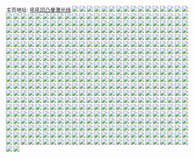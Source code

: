 主页地址: [吼吼凹凸曼激光线](https://weibo.com/u/3820528351) 
![](https://wx4.sinaimg.cn/mw2000/e3b8a2dfgy1grrnxn5fzuj2220330u0y.jpg) 
![](https://wx4.sinaimg.cn/mw2000/e3b8a2dfgy1grrnxq80g3j22c0340qv5.jpg) 
![](https://wx4.sinaimg.cn/mw2000/004ayxX1gy1grrnxwb44sj62c0340u0z02.jpg) 
![](https://wx4.sinaimg.cn/mw2000/e3b8a2dfgy1grrnxznpycj22c0340qv5.jpg) 
![](https://wx4.sinaimg.cn/mw2000/e3b8a2dfgy1grrnwodx36j22c0340x6p.jpg) 
![](https://wx4.sinaimg.cn/mw2000/e3b8a2dfgy1grrny3ta24j23402c0u0y.jpg) 
![](https://wx4.sinaimg.cn/mw2000/e3b8a2dfgy1grqmqpwspuj222t340qv5.jpg) 
![](https://wx4.sinaimg.cn/mw2000/e3b8a2dfgy1grqmqwdw7cj22s84627wj.jpg) 
![](https://wx4.sinaimg.cn/mw2000/e3b8a2dfgy1grqmqyx8ygj222n33znpd.jpg) 
![](https://wx4.sinaimg.cn/mw2000/e3b8a2dfgy1grqmr042yqj22c0340dvy.jpg) 
![](https://wx4.sinaimg.cn/mw2000/e3b8a2dfgy1grqmr3mojhj222t340npd.jpg) 
![](https://wx4.sinaimg.cn/mw2000/e3b8a2dfgy1grqmr6kp2nj22c03404qq.jpg) 
![](https://wx4.sinaimg.cn/mw2000/e3b8a2dfgy1grqmraxqczj222t340qv5.jpg) 
![](https://wx4.sinaimg.cn/mw2000/e3b8a2dfgy1grqmrf6rf5j24nc33s1kz.jpg) 
![](https://wx4.sinaimg.cn/mw2000/e3b8a2dfgy1grqmrirkwxj21ye2xm4qp.jpg) 
![](https://wx4.sinaimg.cn/mw2000/e3b8a2dfgy1grqmrq6a49j233s4nc4qv.jpg) 
![](https://wx4.sinaimg.cn/mw2000/e3b8a2dfgy1grqmqi3sf4j23402c0nbu.jpg) 
![](https://wx4.sinaimg.cn/mw2000/e3b8a2dfgy1groy7lhf8mj22c03404qq.jpg) 
![](https://wx4.sinaimg.cn/mw2000/e3b8a2dfgy1groy7viizaj22c0342e83.jpg) 
![](https://wx4.sinaimg.cn/mw2000/e3b8a2dfgy1groy7z14gdj22c03401ky.jpg) 
![](https://wx4.sinaimg.cn/mw2000/e3b8a2dfgy1groy83s3o3j21vq2rlkjl.jpg) 
![](https://wx4.sinaimg.cn/mw2000/e3b8a2dfgy1groy8810vbj23jn2d3hdu.jpg) 
![](https://wx4.sinaimg.cn/mw2000/e3b8a2dfgy1groy8b6inmj21w82u6hdt.jpg) 
![](https://wx4.sinaimg.cn/mw2000/e3b8a2dfgy1groy8i42a4j24c92wd1l0.jpg) 
![](https://wx4.sinaimg.cn/mw2000/e3b8a2dfgy1groy8mi503j234022thdt.jpg) 
![](https://wx4.sinaimg.cn/mw2000/e3b8a2dfgy1groy8qhbl8j22c0340qv5.jpg) 
![](https://wx4.sinaimg.cn/mw2000/e3b8a2dfgy1groy8xeugoj233s4nchdv.jpg) 
![](https://wx4.sinaimg.cn/mw2000/e3b8a2dfgy1groy8zqomtj215g1q3qq3.jpg) 
![](https://wx4.sinaimg.cn/mw2000/e3b8a2dfgy1groy7dnt4sj22c0340dw9.jpg) 
![](https://wx4.sinaimg.cn/mw2000/004ayxX1gy1groy94iv3cj634022t4qr02.jpg) 
![](https://wx4.sinaimg.cn/mw2000/e3b8a2dfgy1groy9h7rmaj222o3404qs.jpg) 
![](https://wx4.sinaimg.cn/mw2000/e3b8a2dfgy1grkxy5oqgpj22c03407wi.jpg) 
![](https://wx4.sinaimg.cn/mw2000/e3b8a2dfgy1grkxya092ej22c0340b2a.jpg) 
![](https://wx4.sinaimg.cn/mw2000/e3b8a2dfgy1grkxyd8b1fj22c0340x6p.jpg) 
![](https://wx4.sinaimg.cn/mw2000/e3b8a2dfgy1grkxyi301tj22av32hkjm.jpg) 
![](https://wx4.sinaimg.cn/mw2000/e3b8a2dfgy1grkxyjgsu5j23402c0ts0.jpg) 
![](https://wx4.sinaimg.cn/mw2000/004ayxX1gy1grkxynghmsj625i2vcb2a02.jpg) 
![](https://wx4.sinaimg.cn/mw2000/e3b8a2dfgy1grkxys8k7dj2218326e82.jpg) 
![](https://wx4.sinaimg.cn/mw2000/e3b8a2dfgy1grkxz08fltj23344moe84.jpg) 
![](https://wx4.sinaimg.cn/mw2000/e3b8a2dfgy1grkxy103wkj222t348kjm.jpg) 
![](https://wx4.sinaimg.cn/mw2000/e3b8a2dfgy1grfrypakznj24nc33s1lb.jpg) 
![](https://wx4.sinaimg.cn/mw2000/004ayxX1gy1grfrywq09aj64nc33s7wk02.jpg) 
![](https://wx4.sinaimg.cn/mw2000/e3b8a2dfgy1grfryd37ihj24nc33sx78.jpg) 
![](https://wx4.sinaimg.cn/mw2000/e3b8a2dfgy1grfrz0r8gvj24nc33sx6q.jpg) 
![](https://wx4.sinaimg.cn/mw2000/e3b8a2dfgy1grfrz5z2cpj23164jghdv.jpg) 
![](https://wx4.sinaimg.cn/mw2000/e3b8a2dfgy1grfrzaay4qj24nc33skjn.jpg) 
![](https://wx4.sinaimg.cn/mw2000/e3b8a2dfgy1grcdmwu6hqj22c03401kx.jpg) 
![](https://wx4.sinaimg.cn/mw2000/e3b8a2dfgy1grcdmu935bj229l30skjm.jpg) 
![](https://wx4.sinaimg.cn/mw2000/e3b8a2dfgy1grcdn2010bj22c0340hdu.jpg) 
![](https://wx4.sinaimg.cn/mw2000/e3b8a2dfgy1grcdn7y5qrj22762xl4qr.jpg) 
![](https://wx4.sinaimg.cn/mw2000/e3b8a2dfgy1grcdnat6zdj22c03404qq.jpg) 
![](https://wx4.sinaimg.cn/mw2000/e3b8a2dfgy1grcdnint80j22by33x4qu.jpg) 
![](https://wx4.sinaimg.cn/mw2000/e3b8a2dfgy1grcdo1vqy4j22c0340e83.jpg) 
![](https://wx4.sinaimg.cn/mw2000/e3b8a2dfgy1grcdoacaaoj220t2p2qv7.jpg) 
![](https://wx4.sinaimg.cn/mw2000/e3b8a2dfgy1grcdohd7fsj22c0340kjo.jpg) 
![](https://wx4.sinaimg.cn/mw2000/e3b8a2dfgy1gr4n8rpv6wj22c0340kjm.jpg) 
![](https://wx4.sinaimg.cn/mw2000/e3b8a2dfgy1gqzngdxf56j222t340npe.jpg) 
![](https://wx4.sinaimg.cn/mw2000/e3b8a2dfgy1gqzngf46p7j21q315hnfo.jpg) 
![](https://wx4.sinaimg.cn/mw2000/e3b8a2dfgy1gqzngh7trrj21v52srhdt.jpg) 
![](https://wx4.sinaimg.cn/mw2000/e3b8a2dfgy1gqzngmlt6nj230x4j21l1.jpg) 
![](https://wx4.sinaimg.cn/mw2000/e3b8a2dfgy1gqzngpsmrej23402c0e82.jpg) 
![](https://wx4.sinaimg.cn/mw2000/e3b8a2dfgy1gqznh0115qj233s4ncnpj.jpg) 
![](https://wx4.sinaimg.cn/mw2000/e3b8a2dfgy1gqznga3ut3j20yh1fq1kx.jpg) 
![](https://wx4.sinaimg.cn/mw2000/e3b8a2dfgy1gqznh6s9awj24nc33s1l1.jpg) 
![](https://wx4.sinaimg.cn/mw2000/e3b8a2dfgy1gqznhc5fvkj22c0340hdw.jpg) 
![](https://wx4.sinaimg.cn/mw2000/e3b8a2dfgy1gqznhebna4j22x71y94qp.jpg) 
![](https://wx4.sinaimg.cn/mw2000/004ayxX1gy1gqznhhb6klj633y22n4qq02.jpg) 
![](https://wx4.sinaimg.cn/mw2000/e3b8a2dfgy1gqznhjwdgtj234022tqv5.jpg) 
![](https://wx4.sinaimg.cn/mw2000/e3b8a2dfgy1gqznhm1v1bj21n02gib29.jpg) 
![](https://wx4.sinaimg.cn/mw2000/e3b8a2dfgy1gqznhp84z2j23402c0u0y.jpg) 
![](https://wx4.sinaimg.cn/mw2000/e3b8a2dfgy1gqznhrmsb3j233s4nc4qs.jpg) 
![](https://wx4.sinaimg.cn/mw2000/e3b8a2dfgy1gqzni0w8fuj24nc33skjq.jpg) 
![](https://wx4.sinaimg.cn/mw2000/e3b8a2dfgy1gqzni6knxsj24nc33sx6t.jpg) 
![](https://wx4.sinaimg.cn/mw2000/e3b8a2dfgy1gqznilhutqj24nc33shee.jpg) 
![](https://wx4.sinaimg.cn/mw2000/e3b8a2dfgy1gqv95hic65j22ic1vr1jc.jpg) 
![](https://wx4.sinaimg.cn/mw2000/e3b8a2dfgy1gqv95m4yjoj232y2b7u0x.jpg) 
![](https://wx4.sinaimg.cn/mw2000/e3b8a2dfgy1gqv95qhy1jj22c03407wi.jpg) 
![](https://wx4.sinaimg.cn/mw2000/e3b8a2dfgy1gqv95e4odcj22c03404qp.jpg) 
![](https://wx4.sinaimg.cn/mw2000/e3b8a2dfgy1gqv95uh9caj22c0340u0x.jpg) 
![](https://wx4.sinaimg.cn/mw2000/e3b8a2dfgy1gqv95yjs8hj22c0340e82.jpg) 
![](https://wx4.sinaimg.cn/mw2000/e3b8a2dfgy1gqspl7sdsmj226q2wzx6q.jpg) 
![](https://wx4.sinaimg.cn/mw2000/e3b8a2dfgy1gqspl9urstj20rs1oyaun.jpg) 
![](https://wx4.sinaimg.cn/mw2000/e3b8a2dfgy1gqspldgp76j21k322sqv5.jpg) 
![](https://wx4.sinaimg.cn/mw2000/e3b8a2dfgy1gqspli00g1j22c0340qv6.jpg) 
![](https://wx4.sinaimg.cn/mw2000/e3b8a2dfgy1gqspln9yk0j22c033yhdv.jpg) 
![](https://wx4.sinaimg.cn/mw2000/e3b8a2dfgy1gqsplry3twj227b2ynb29.jpg) 
![](https://wx4.sinaimg.cn/mw2000/e3b8a2dfgy1gqsplp469lj217y1ml7lj.jpg) 
![](https://wx4.sinaimg.cn/mw2000/e3b8a2dfgy1gqsplt13jlj20rs17b7lj.jpg) 
![](https://wx4.sinaimg.cn/mw2000/e3b8a2dfgy1gqsplyslj3j245133su11.jpg) 
![](https://wx4.sinaimg.cn/mw2000/e3b8a2dfgy1gqspm38x7xj22c0340b2a.jpg) 
![](https://wx4.sinaimg.cn/mw2000/e3b8a2dfgy1gqspm8yn5oj22c0340e82.jpg) 
![](https://wx4.sinaimg.cn/mw2000/e3b8a2dfgy1gqspmcfn9vj23402c0u0x.jpg) 
![](https://wx4.sinaimg.cn/mw2000/e3b8a2dfgy1gqspminbqmj22c0340e84.jpg) 
![](https://wx4.sinaimg.cn/mw2000/e3b8a2dfgy1gqspmrywetj20u0140e81.jpg) 
![](https://wx4.sinaimg.cn/mw2000/e3b8a2dfgy1gqspmnpy1dj22c03404qs.jpg) 
![](https://wx4.sinaimg.cn/mw2000/e3b8a2dfgy1gqkm5pj40ej228q2zn1ky.jpg) 
![](https://wx4.sinaimg.cn/mw2000/e3b8a2dfgy1gqkm5tf06gj22c03404qr.jpg) 
![](https://wx4.sinaimg.cn/mw2000/e3b8a2dfgy1gqkm5y5b10j22c03407wi.jpg) 
![](https://wx4.sinaimg.cn/mw2000/e3b8a2dfgy1gqkm60s67uj222t2rr7wh.jpg) 
![](https://wx4.sinaimg.cn/mw2000/e3b8a2dfgy1gqkm635xb9j21yd2lt7wh.jpg) 
![](https://wx4.sinaimg.cn/mw2000/e3b8a2dfgy1gqkm655ezlj21zd2n67wh.jpg) 
![](https://wx4.sinaimg.cn/mw2000/e3b8a2dfgy1gqkm69d81yj22c0340qv6.jpg) 
![](https://wx4.sinaimg.cn/mw2000/e3b8a2dfgy1gqkm6bfie0j22732xh7wh.jpg) 
![](https://wx4.sinaimg.cn/mw2000/e3b8a2dfgy1gqkm6ejca6j226n2rp7wh.jpg) 
![](https://wx4.sinaimg.cn/mw2000/e3b8a2dfgy1gqkm6igfy3j233r4ncnpe.jpg) 
![](https://wx4.sinaimg.cn/mw2000/e3b8a2dfgy1gqkm6nl933j22c0340kjl.jpg) 
![](https://wx4.sinaimg.cn/mw2000/e3b8a2dfgy1gqkm5mycznj22c0340e82.jpg) 
![](https://wx4.sinaimg.cn/mw2000/e3b8a2dfgy1gqetb98by0j233s4ncu0z.jpg) 
![](https://wx4.sinaimg.cn/mw2000/e3b8a2dfgy1gqetbfcsiwj233s4nc7wk.jpg) 
![](https://wx4.sinaimg.cn/mw2000/e3b8a2dfgy1gqetbi43zkj222432zb29.jpg) 
![](https://wx4.sinaimg.cn/mw2000/e3b8a2dfgy1gqetbkw2qtj220a2odu0x.jpg) 
![](https://wx4.sinaimg.cn/mw2000/e3b8a2dfgy1gqetbpsxi3j24nc33se84.jpg) 
![](https://wx4.sinaimg.cn/mw2000/e3b8a2dfgy1gqetbsef5xj222t2rru0x.jpg) 
![](https://wx4.sinaimg.cn/mw2000/e3b8a2dfgy1gqetazq7loj22vd4arb2b.jpg) 
![](https://wx4.sinaimg.cn/mw2000/e3b8a2dfgy1gqetbutfvuj22052o7npd.jpg) 
![](https://wx4.sinaimg.cn/mw2000/e3b8a2dfgy1gqetbytxgpj22c0340b2b.jpg) 
![](https://wx4.sinaimg.cn/mw2000/e3b8a2dfgy1gqetc2hpo0j228d2z5qv5.jpg) 
![](https://wx4.sinaimg.cn/mw2000/e3b8a2dfgy1gqetc7hw6rj22c0340hdu.jpg) 
![](https://wx4.sinaimg.cn/mw2000/e3b8a2dfgy1gqetcebb89j22c0340qv6.jpg) 
![](https://wx4.sinaimg.cn/mw2000/e3b8a2dfgy1gqa0ckt49wj20te1g8jzx.jpg) 
![](https://wx4.sinaimg.cn/mw2000/e3b8a2dfgy1gq8wvrk8toj22yp4g2e85.jpg) 
![](https://wx4.sinaimg.cn/mw2000/e3b8a2dfgy1gq8wvu7nrkj220l30pe81.jpg) 
![](https://wx4.sinaimg.cn/mw2000/e3b8a2dfgy1gq8wvxvzt7j22c03407wi.jpg) 
![](https://wx4.sinaimg.cn/mw2000/e3b8a2dfgy1gq8wvjxz70j22c03407wi.jpg) 
![](https://wx4.sinaimg.cn/mw2000/e3b8a2dfgy1gq8ww2thvgj21zu2zkx6q.jpg) 
![](https://wx4.sinaimg.cn/mw2000/e3b8a2dfgy1gq8ww5jozsj22c0340e81.jpg) 
![](https://wx4.sinaimg.cn/mw2000/e3b8a2dfgy1gq8wwdwhyqj233s4nc7wm.jpg) 
![](https://wx4.sinaimg.cn/mw2000/e3b8a2dfgy1gq8wwhooowj228u2zs4qq.jpg) 
![](https://wx4.sinaimg.cn/mw2000/e3b8a2dfgy1gq8wwl6ph6j22c0340u0x.jpg) 
![](https://wx4.sinaimg.cn/mw2000/e3b8a2dfgy1gq8wwo90alj224h2tzb29.jpg) 
![](https://wx4.sinaimg.cn/mw2000/e3b8a2dfgy1gq8wwr396ej222t340e81.jpg) 
![](https://wx4.sinaimg.cn/mw2000/e3b8a2dfgy1gq5gvp1weoj22c0340kjm.jpg) 
![](https://wx4.sinaimg.cn/mw2000/e3b8a2dfgy1gq37vzewu6j23402c0kjn.jpg) 
![](https://wx4.sinaimg.cn/mw2000/e3b8a2dfgy1gq37w2l4k2j23402c0e81.jpg) 
![](https://wx4.sinaimg.cn/mw2000/e3b8a2dfgy1gq37w5qovhj23402c0hdt.jpg) 
![](https://wx4.sinaimg.cn/mw2000/e3b8a2dfgy1gq37wo2b9cj23402c0e81.jpg) 
![](https://wx4.sinaimg.cn/mw2000/e3b8a2dfgy1gq37wr7ejqj22c0340kjl.jpg) 
![](https://wx4.sinaimg.cn/mw2000/e3b8a2dfgy1gq37wkyp0zj23402c0u0x.jpg) 
![](https://wx4.sinaimg.cn/mw2000/e3b8a2dfgy1gpudcojfqbj22c02c0196.jpg) 
![](https://wx4.sinaimg.cn/mw2000/e3b8a2dfgy1gpudcri4rej221e21e4qf.jpg) 
![](https://wx4.sinaimg.cn/mw2000/e3b8a2dfgy1gpudcvp69zj22c02c0b2a.jpg) 
![](https://wx4.sinaimg.cn/mw2000/e3b8a2dfgy1gpudcxegj3j20u00u0481.jpg) 
![](https://wx4.sinaimg.cn/mw2000/e3b8a2dfgy1gpudcyai91j20o10o1764.jpg) 
![](https://wx4.sinaimg.cn/mw2000/e3b8a2dfgy1gpudcmawdtj22c02c04qp.jpg) 
![](https://wx4.sinaimg.cn/mw2000/e3b8a2dfgy1gpnx9h4e6ej22c0340e82.jpg) 
![](https://wx4.sinaimg.cn/mw2000/e3b8a2dfgy1gpnx9kjk7bj22c0340npd.jpg) 
![](https://wx4.sinaimg.cn/mw2000/e3b8a2dfgy1gpnx9my5qgj22c0340e1q.jpg) 
![](https://wx4.sinaimg.cn/mw2000/e3b8a2dfgy1gpnx9s6xhqj22c0340x6p.jpg) 
![](https://wx4.sinaimg.cn/mw2000/e3b8a2dfgy1gpnx9vvf6oj22c0340kjl.jpg) 
![](https://wx4.sinaimg.cn/mw2000/e3b8a2dfgy1gpnx9xogl7j20u01hcans.jpg) 
![](https://wx4.sinaimg.cn/mw2000/e3b8a2dfgy1gpnxa0j3gxj22c0340x6p.jpg) 
![](https://wx4.sinaimg.cn/mw2000/e3b8a2dfgy1gpnxa3k0q9j22c0340b2a.jpg) 
![](https://wx4.sinaimg.cn/mw2000/e3b8a2dfgy1gpnxa63ycnj22c0340u0x.jpg) 
![](https://wx4.sinaimg.cn/mw2000/e3b8a2dfly1gp82jqzmv1j22c0340npf.jpg) 
![](https://wx4.sinaimg.cn/mw2000/e3b8a2dfly1gp82jtksf3j22c0340kjl.jpg) 
![](https://wx4.sinaimg.cn/mw2000/e3b8a2dfly1gp82jwtxjnj227i2y0b2b.jpg) 
![](https://wx4.sinaimg.cn/mw2000/e3b8a2dfly1gp82jzbbwvj22c0340qv9.jpg) 
![](https://wx4.sinaimg.cn/mw2000/e3b8a2dfly1gp82k1i4wsj22c03401kz.jpg) 
![](https://wx4.sinaimg.cn/mw2000/e3b8a2dfly1gp82k3ovcgj22c03404qu.jpg) 
![](https://wx4.sinaimg.cn/mw2000/e3b8a2dfly1gp82jmek1gj21va2hqkjm.jpg) 
![](https://wx4.sinaimg.cn/mw2000/e3b8a2dfly1gp82k6k86gj22c0340qv5.jpg) 
![](https://wx4.sinaimg.cn/mw2000/e3b8a2dfly1gp82kendmmj226o2wxnpf.jpg) 
![](https://wx4.sinaimg.cn/mw2000/e3b8a2dfly1gp20w1pn55j22402tckjl.jpg) 
![](https://wx4.sinaimg.cn/mw2000/e3b8a2dfly1gp20w0hf4uj221h21hhdv.jpg) 
![](https://wx4.sinaimg.cn/mw2000/e3b8a2dfly1gp20w42azaj220n2ovnpd.jpg) 
![](https://wx4.sinaimg.cn/mw2000/e3b8a2dfly1gp20w70d5qj22c03404qq.jpg) 
![](https://wx4.sinaimg.cn/mw2000/e3b8a2dfly1gp20w843fcj22dc35s1kx.jpg) 
![](https://wx4.sinaimg.cn/mw2000/e3b8a2dfly1gp20w946fuj22rq22s4qp.jpg) 
![](https://wx4.sinaimg.cn/mw2000/e3b8a2dfly1gp20wafaf9j22rr22t7wi.jpg) 
![](https://wx4.sinaimg.cn/mw2000/e3b8a2dfly1gp20wbkoiyj219s19se81.jpg) 
![](https://wx4.sinaimg.cn/mw2000/e3b8a2dfly1gp20wd8tvqj222t2rr7wi.jpg) 
![](https://wx4.sinaimg.cn/mw2000/e3b8a2dfly1gonx3wqeflj22c03407wi.jpg) 
![](https://wx4.sinaimg.cn/mw2000/e3b8a2dfly1gojekshuesj22801e0wpv.jpg) 
![](https://wx4.sinaimg.cn/mw2000/e3b8a2dfly1goi5gcqbbmj226e26e7wi.jpg) 
![](https://wx4.sinaimg.cn/mw2000/e3b8a2dfly1goi5ge082fj20yi13zqfk.jpg) 
![](https://wx4.sinaimg.cn/mw2000/e3b8a2dfly1gohoruss53j202c0280sq.jpg) 
![](https://wx4.sinaimg.cn/mw2000/e3b8a2dfly1goah2r3x8xj222t2rrqv5.jpg) 
![](https://wx4.sinaimg.cn/mw2000/e3b8a2dfly1goah2ta3l8j24nc33sx6r.jpg) 
![](https://wx4.sinaimg.cn/mw2000/e3b8a2dfly1goah2wg5lej222o340kjl.jpg) 
![](https://wx4.sinaimg.cn/mw2000/e3b8a2dfly1goah2ifjj8j22c03401kx.jpg) 
![](https://wx4.sinaimg.cn/mw2000/e3b8a2dfly1goah2ylmkbj21vs2idb29.jpg) 
![](https://wx4.sinaimg.cn/mw2000/e3b8a2dfly1goah30fuokj22c0340kjl.jpg) 
![](https://wx4.sinaimg.cn/mw2000/e3b8a2dfly1goah31yf4mj21sk2e34qp.jpg) 
![](https://wx4.sinaimg.cn/mw2000/e3b8a2dfly1goah33apqbj22c03407wh.jpg) 
![](https://wx4.sinaimg.cn/mw2000/e3b8a2dfly1goah34wej3j234022tu0x.jpg) 
![](https://wx4.sinaimg.cn/mw2000/e3b8a2dfly1goah36mhl2j22c0340b2a.jpg) 
![](https://wx4.sinaimg.cn/mw2000/e3b8a2dfly1goah2pjhecj23344mohe3.jpg) 
![](https://wx4.sinaimg.cn/mw2000/e3b8a2dfly1goah38b7v4j21w22ir7wh.jpg) 
![](https://wx4.sinaimg.cn/mw2000/e3b8a2dfly1gnrvb88eg9j23402c0u0x.jpg) 
![](https://wx4.sinaimg.cn/mw2000/e3b8a2dfly1gnrvbdktunj22c0340hdt.jpg) 
![](https://wx4.sinaimg.cn/mw2000/e3b8a2dfly1gnrva1sxefj22ds1scnd8.jpg) 
![](https://wx4.sinaimg.cn/mw2000/e3b8a2dfly1gnrvbty1emj23402c07wh.jpg) 
![](https://wx4.sinaimg.cn/mw2000/e3b8a2dfly1gnrvby3gh1j22c03407wh.jpg) 
![](https://wx4.sinaimg.cn/mw2000/e3b8a2dfly1gnrvc5v85nj22c0340npe.jpg) 
![](https://wx4.sinaimg.cn/mw2000/e3b8a2dfly1gnqkvfs8r7j22c02c01kx.jpg) 
![](https://wx4.sinaimg.cn/mw2000/e3b8a2dfly1gnqkvh4we5j220s20shdt.jpg) 
![](https://wx4.sinaimg.cn/mw2000/e3b8a2dfly1gnngjux62lj22ad2adkjm.jpg) 
![](https://wx4.sinaimg.cn/mw2000/e3b8a2dfly1gnngjwkxi1j21ra1ra4qp.jpg) 
![](https://wx4.sinaimg.cn/mw2000/e3b8a2dfly1gnngjsojxjj21vm1vme1i.jpg) 
![](https://wx4.sinaimg.cn/mw2000/e3b8a2dfly1gnngjy4y8zj22c02c0b29.jpg) 
![](https://wx4.sinaimg.cn/mw2000/e3b8a2dfly1gnjomdujetj22c0340x6r.jpg) 
![](https://wx4.sinaimg.cn/mw2000/e3b8a2dfly1gnjomf25dbj229830bu0y.jpg) 
![](https://wx4.sinaimg.cn/mw2000/e3b8a2dfly1gnjomgdt2vj229d30ie81.jpg) 
![](https://wx4.sinaimg.cn/mw2000/e3b8a2dfly1gnjomhn0wfj22c03404qq.jpg) 
![](https://wx4.sinaimg.cn/mw2000/e3b8a2dfly1gnjomk5mglj22c03407wi.jpg) 
![](https://wx4.sinaimg.cn/mw2000/e3b8a2dfly1gnjomm4pj5j22c03404qp.jpg) 
![](https://wx4.sinaimg.cn/mw2000/e3b8a2dfly1gngml7zlofj20qb0qbnga.jpg) 
![](https://wx4.sinaimg.cn/mw2000/e3b8a2dfly1gngml6tbc2j22c02c04qp.jpg) 
![](https://wx4.sinaimg.cn/mw2000/e3b8a2dfly1gngml8w3rpj2334334npd.jpg) 
![](https://wx4.sinaimg.cn/mw2000/e3b8a2dfly1gngmla0do4j22y12y1u0x.jpg) 
![](https://wx4.sinaimg.cn/mw2000/e3b8a2dfly1gngmlbwl48j22c02c0b29.jpg) 
![](https://wx4.sinaimg.cn/mw2000/e3b8a2dfly1gngmld7s0wj2334334x6p.jpg) 
![](https://wx4.sinaimg.cn/mw2000/e3b8a2dfly1gngiws3b1vj22c03404qp.jpg) 
![](https://wx4.sinaimg.cn/mw2000/e3b8a2dfly1gng33grg6vj22c03401kx.jpg) 
![](https://wx4.sinaimg.cn/mw2000/e3b8a2dfly1gnfc5x5839j234022oqv5.jpg) 
![](https://wx4.sinaimg.cn/mw2000/e3b8a2dfly1gnfc8ndso1j23344mob2i.jpg) 
![](https://wx4.sinaimg.cn/mw2000/e3b8a2dfly1gnfc8oxmydj23401yix6p.jpg) 
![](https://wx4.sinaimg.cn/mw2000/e3b8a2dfly1gnfc8qcy9pj234022ou0y.jpg) 
![](https://wx4.sinaimg.cn/mw2000/e3b8a2dfly1gnfc8s4s7kj222o3404qq.jpg) 
![](https://wx4.sinaimg.cn/mw2000/e3b8a2dfly1gnfc8k25fvj234024zhdu.jpg) 
![](https://wx4.sinaimg.cn/mw2000/e3b8a2dfly1gnfc8uuxdbj24mo2x5b2f.jpg) 
![](https://wx4.sinaimg.cn/mw2000/e3b8a2dfly1gnfc8wl8e0j21vz340e83.jpg) 
![](https://wx4.sinaimg.cn/mw2000/e3b8a2dfly1gnfc8yduamj24mo334e83.jpg) 
![](https://wx4.sinaimg.cn/mw2000/e3b8a2dfly1gnfc9245shj23va2j8b2e.jpg) 
![](https://wx4.sinaimg.cn/mw2000/e3b8a2dfly1gnfc93mg3oj234022onpe.jpg) 
![](https://wx4.sinaimg.cn/mw2000/e3b8a2dfly1gnfc94ymcqj234022onpd.jpg) 
![](https://wx4.sinaimg.cn/mw2000/e3b8a2dfly1gnd00f1hedj22c03407re.jpg) 
![](https://wx4.sinaimg.cn/mw2000/e3b8a2dfly1gnd00icl02j227w2ykhdt.jpg) 
![](https://wx4.sinaimg.cn/mw2000/e3b8a2dfly1gnd00mkgz6j22c03407wh.jpg) 
![](https://wx4.sinaimg.cn/mw2000/e3b8a2dfly1gnd00s09spj22c03401ky.jpg) 
![](https://wx4.sinaimg.cn/mw2000/e3b8a2dfly1gnd00crk3mj22832yskjl.jpg) 
![](https://wx4.sinaimg.cn/mw2000/e3b8a2dfly1gnd00xm17sj22c03407wh.jpg) 
![](https://wx4.sinaimg.cn/mw2000/e3b8a2dfly1gnd0146ntjj2334445qv6.jpg) 
![](https://wx4.sinaimg.cn/mw2000/e3b8a2dfly1gnd0174wmvj228q2zhkjl.jpg) 
![](https://wx4.sinaimg.cn/mw2000/e3b8a2dfly1gnd019mld4j21fu1x4h5a.jpg) 
![](https://wx4.sinaimg.cn/mw2000/e3b8a2dfly1gnd01e0g4hj22bc3341ky.jpg) 
![](https://wx4.sinaimg.cn/mw2000/e3b8a2dfly1gnd01gumcgj21tu2fshdt.jpg) 
![](https://wx4.sinaimg.cn/mw2000/e3b8a2dfly1gnd01octb4j224g2txu0y.jpg) 
![](https://wx4.sinaimg.cn/mw2000/e3b8a2dfly1gn8dgncniaj234022y4qq.jpg) 
![](https://wx4.sinaimg.cn/mw2000/e3b8a2dfly1gn8dgjmpd8j22812yp4qq.jpg) 
![](https://wx4.sinaimg.cn/mw2000/e3b8a2dfly1gn8dgphlp9j222j33tqv5.jpg) 
![](https://wx4.sinaimg.cn/mw2000/e3b8a2dfly1gmqobb0kuvj20yi22okjl.jpg) 
![](https://wx4.sinaimg.cn/mw2000/e3b8a2dfly1gmqobc236oj20yi22o1ky.jpg) 
![](https://wx4.sinaimg.cn/mw2000/e3b8a2dfly1gmmftxti46j22801e0b29.jpg) 
![](https://wx4.sinaimg.cn/mw2000/e3b8a2dfly1gmlvs0ves7j22c03407wh.jpg) 
![](https://wx4.sinaimg.cn/mw2000/e3b8a2dfly1gmkqelnghaj217w1mk7u2.jpg) 
![](https://wx4.sinaimg.cn/mw2000/e3b8a2dfly1gmk3ljovr1j22c02c0hdt.jpg) 
![](https://wx4.sinaimg.cn/mw2000/e3b8a2dfly1gmira9a1cyj21ac0q2jw3.jpg) 
![](https://wx4.sinaimg.cn/mw2000/e3b8a2dfly1gme18gje66j22c0340kjl.jpg) 
![](https://wx4.sinaimg.cn/mw2000/e3b8a2dfly1gm9fl9cpl6j22c03407wh.jpg) 
![](https://wx4.sinaimg.cn/mw2000/e3b8a2dfly1gm88w3yyrdj228w2zvb2b.jpg) 
![](https://wx4.sinaimg.cn/mw2000/e3b8a2dfly1gm88w5rjmdj22c0340b2a.jpg) 
![](https://wx4.sinaimg.cn/mw2000/e3b8a2dfly1gm88w7rj6jj22302s07wi.jpg) 
![](https://wx4.sinaimg.cn/mw2000/e3b8a2dfly1gm88w9tip6j22352s7b2c.jpg) 
![](https://wx4.sinaimg.cn/mw2000/e3b8a2dfly1gm88wamjvqj217y1mlb29.jpg) 
![](https://wx4.sinaimg.cn/mw2000/e3b8a2dfly1gm88wbtrpoj21zn2nje83.jpg) 
![](https://wx4.sinaimg.cn/mw2000/e3b8a2dfly1gm88w2htzij225e2v7e83.jpg) 
![](https://wx4.sinaimg.cn/mw2000/e3b8a2dfly1gm88wdz296j22c0340qv5.jpg) 
![](https://wx4.sinaimg.cn/mw2000/e3b8a2dfly1gm88wgktr8j22c0340b2a.jpg) 
![](https://wx4.sinaimg.cn/mw2000/e3b8a2dfly1gm88wj3xg5j22c0340e81.jpg) 
![](https://wx4.sinaimg.cn/mw2000/e3b8a2dfly1gm88wl3ks3j22c0340x6p.jpg) 
![](https://wx4.sinaimg.cn/mw2000/e3b8a2dfly1gm88wmnnu2j221q2qbx1q.jpg) 
![](https://wx4.sinaimg.cn/mw2000/e3b8a2dfly1gm88wsnnefj22c0340x6p.jpg) 
![](https://wx4.sinaimg.cn/mw2000/e3b8a2dfly1gm88wvp17uj22ak3221l0.jpg) 
![](https://wx4.sinaimg.cn/mw2000/e3b8a2dfly1gm88wqkj8xj23402c0b2a.jpg) 
![](https://wx4.sinaimg.cn/mw2000/e3b8a2dfly1gm86ikl3hqj20yi1pck8f.jpg) 
![](https://wx4.sinaimg.cn/mw2000/e3b8a2dfly1gm7h9f6fthj20yi1pck5n.jpg) 
![](https://wx4.sinaimg.cn/mw2000/e3b8a2dfly1gm7h9fv24rj20yi1pc7e3.jpg) 
![](https://wx4.sinaimg.cn/mw2000/e3b8a2dfly1gm7h9gq4kkj20yi1pcwoz.jpg) 
![](https://wx4.sinaimg.cn/mw2000/e3b8a2dfly1gm7h9hzj6sj20yi1pcx1n.jpg) 
![](https://wx4.sinaimg.cn/mw2000/e3b8a2dfly1gm7h9krwhqj23402c0b2a.jpg) 
![](https://wx4.sinaimg.cn/mw2000/e3b8a2dfly1gm7h9nn2cjj21st2efnpd.jpg) 
![](https://wx4.sinaimg.cn/mw2000/e3b8a2dfly1gm5sc6jh1tj21gp2bcau3.jpg) 
![](https://wx4.sinaimg.cn/mw2000/e3b8a2dfly1gm0e3d7chaj22c0340b2c.jpg) 
![](https://wx4.sinaimg.cn/mw2000/e3b8a2dfly1gm0e3ebtk9j217w1mk4qp.jpg) 
![](https://wx4.sinaimg.cn/mw2000/e3b8a2dfly1gm0e3fosrkj22bm33iqv7.jpg) 
![](https://wx4.sinaimg.cn/mw2000/e3b8a2dfly1gm0e3hlehsj228w2zu1kz.jpg) 
![](https://wx4.sinaimg.cn/mw2000/e3b8a2dfly1gm0e3ikeefj22622w34mk.jpg) 
![](https://wx4.sinaimg.cn/mw2000/e3b8a2dfly1gm0e3juogqj217y1mlwww.jpg) 
![](https://wx4.sinaimg.cn/mw2000/e3b8a2dfly1gm0e3ljw6fj22c03404qq.jpg) 
![](https://wx4.sinaimg.cn/mw2000/e3b8a2dfly1gm0e3ny5l8j227q2ybx6q.jpg) 
![](https://wx4.sinaimg.cn/mw2000/e3b8a2dfly1gm0e3q0jkhj22c0340hdu.jpg) 
![](https://wx4.sinaimg.cn/mw2000/e3b8a2dfly1gm0e3svo6bj22c0340qv5.jpg) 
![](https://wx4.sinaimg.cn/mw2000/e3b8a2dfly1gm0e3a70xvj22c03401ky.jpg) 
![](https://wx4.sinaimg.cn/mw2000/e3b8a2dfly1gm0e3vmj4rj22c0340x6r.jpg) 
![](https://wx4.sinaimg.cn/mw2000/e3b8a2dfly1gm0a6sq8b4j22c0340qv7.jpg) 
![](https://wx4.sinaimg.cn/mw2000/e3b8a2dfly1gm0a755kb3j22b2340qv6.jpg) 
![](https://wx4.sinaimg.cn/mw2000/e3b8a2dfly1gm0a7j9p16j22c0340qv5.jpg) 
![](https://wx4.sinaimg.cn/mw2000/e3b8a2dfly1gm0a7oqzxmj22c0340b2a.jpg) 
![](https://wx4.sinaimg.cn/mw2000/e3b8a2dfly1gm0a7tjhh7j230t29l1ky.jpg) 
![](https://wx4.sinaimg.cn/mw2000/e3b8a2dfly1gm0a7wz73lj21si2e1hdt.jpg) 
![](https://wx4.sinaimg.cn/mw2000/e3b8a2dfly1gm0a6d0vqbj228a2z2kge.jpg) 
![](https://wx4.sinaimg.cn/mw2000/e3b8a2dfly1gm0a82n0mfj2294300kjl.jpg) 
![](https://wx4.sinaimg.cn/mw2000/e3b8a2dfly1gm0a86pzbxj22c0340e81.jpg) 
![](https://wx4.sinaimg.cn/mw2000/e3b8a2dfly1gm0a8b1jwfj22c03407wh.jpg) 
![](https://wx4.sinaimg.cn/mw2000/e3b8a2dfly1gm0a7cum99j22c0340b29.jpg) 
![](https://wx4.sinaimg.cn/mw2000/e3b8a2dfly1gm00uzqayuj21ar1cik82.jpg) 
![](https://wx4.sinaimg.cn/mw2000/e3b8a2dfly1gly33pwe13j22c02c07wi.jpg) 
![](https://wx4.sinaimg.cn/mw2000/e3b8a2dfly1gly33r5a7aj22c02c0e81.jpg) 
![](https://wx4.sinaimg.cn/mw2000/e3b8a2dfly1gly33t0bmcj22c02c0qv5.jpg) 
![](https://wx4.sinaimg.cn/mw2000/e3b8a2dfly1gly33un85zj22c02c0x3a.jpg) 
![](https://wx4.sinaimg.cn/mw2000/e3b8a2dfly1gly33wg02zj229d29db2a.jpg) 
![](https://wx4.sinaimg.cn/mw2000/e3b8a2dfly1gly33orasrj21311314dq.jpg) 
![](https://wx4.sinaimg.cn/mw2000/e3b8a2dfly1gly33x8jjoj21e51e57ni.jpg) 
![](https://wx4.sinaimg.cn/mw2000/e3b8a2dfly1gly33z8dguj22c02c04qq.jpg) 
![](https://wx4.sinaimg.cn/mw2000/e3b8a2dfly1gly340syuvj22c02c0has.jpg) 
![](https://wx4.sinaimg.cn/mw2000/e3b8a2dfly1glrs3oh8vmj21qh2bc7wh.jpg) 
![](https://wx4.sinaimg.cn/mw2000/e3b8a2dfly1glgjdx6mihj20ye0zvdl9.jpg) 
![](https://wx4.sinaimg.cn/mw2000/e3b8a2dfly1gldb1zqa20j227a27ae81.jpg) 
![](https://wx4.sinaimg.cn/mw2000/e3b8a2dfly1gldb21b4mjj22as2asu0x.jpg) 
![](https://wx4.sinaimg.cn/mw2000/e3b8a2dfly1gldb1xwwy8j22a12a1npd.jpg) 
![](https://wx4.sinaimg.cn/mw2000/e3b8a2dfly1gldb24g7kkj216e16eav0.jpg) 
![](https://wx4.sinaimg.cn/mw2000/e3b8a2dfly1gldb24zvl6j21er1erdyo.jpg) 
![](https://wx4.sinaimg.cn/mw2000/e3b8a2dfly1gldb23swadj22c02c04qq.jpg) 
![](https://wx4.sinaimg.cn/mw2000/e3b8a2dfly1gl75qkou59j22c02c0b29.jpg) 
![](https://wx4.sinaimg.cn/mw2000/e3b8a2dfly1gl6da8bx2hj226m26me81.jpg) 
![](https://wx4.sinaimg.cn/mw2000/e3b8a2dfly1gl6db6gs9gj20o60o6aqa.jpg) 
![](https://wx4.sinaimg.cn/mw2000/e3b8a2dfly1gl6db7jvnvj22c02c0npd.jpg) 
![](https://wx4.sinaimg.cn/mw2000/e3b8a2dfly1gl6db98w7xj22ba2ba4qq.jpg) 
![](https://wx4.sinaimg.cn/mw2000/e3b8a2dfly1gl6db9q5byj218d18dtuk.jpg) 
![](https://wx4.sinaimg.cn/mw2000/e3b8a2dfly1gl6db5vcv7j227h27hhdt.jpg) 
![](https://wx4.sinaimg.cn/mw2000/e3b8a2dfly1gl4wv75m6cj219u0smjw4.jpg) 
![](https://wx4.sinaimg.cn/mw2000/e3b8a2dfly1gl0ftptst4j20tw1tvasb.jpg) 
![](https://wx4.sinaimg.cn/mw2000/e3b8a2dfly1gkzktztm0nj20yi22ob29.jpg) 
![](https://wx4.sinaimg.cn/mw2000/e3b8a2dfly1gky9l8bg9nj217u1mge5u.jpg) 
![](https://wx4.sinaimg.cn/mw2000/e3b8a2dfly1gky9l7ubaaj20yb19rgy2.jpg) 
![](https://wx4.sinaimg.cn/mw2000/e3b8a2dfly1gky9lafdsfj22az32n4qr.jpg) 
![](https://wx4.sinaimg.cn/mw2000/e3b8a2dfly1gky9lcbymvj22c0340qv5.jpg) 
![](https://wx4.sinaimg.cn/mw2000/e3b8a2dfly1gkutl1y0d8j227m30ee81.jpg) 
![](https://wx4.sinaimg.cn/mw2000/e3b8a2dfly1gkrhn4oi7kj209u09u3z6.jpg) 
![](https://wx4.sinaimg.cn/mw2000/e3b8a2dfly1gkoqy9axbdj20gx0gxwhz.jpg) 
![](https://wx4.sinaimg.cn/mw2000/e3b8a2dfly1gkoqyla9p7j22c02c0npe.jpg) 
![](https://wx4.sinaimg.cn/mw2000/e3b8a2dfly1gke7p2300kj22c02c0u0x.jpg) 
![](https://wx4.sinaimg.cn/mw2000/e3b8a2dfly1gkd8vaxm0vj20dw0dwjsm.jpg) 
![](https://wx4.sinaimg.cn/mw2000/e3b8a2dfly1gk8lxode9jj21ac2ade6m.jpg) 
![](https://wx4.sinaimg.cn/mw2000/e3b8a2dfly1gk8lyki0vqj20u00u0jvv.jpg) 
![](https://wx4.sinaimg.cn/mw2000/e3b8a2dfly1gk7s0mpfavj20yi0pqn0m.jpg) 
![](https://wx4.sinaimg.cn/mw2000/e3b8a2dfly1gjz7757l3aj20mi0miqdd.jpg) 
![](https://wx4.sinaimg.cn/mw2000/e3b8a2dfly1gjz774yrl8j20mi0min6n.jpg) 
![](https://wx4.sinaimg.cn/mw2000/e3b8a2dfly1gjz77eoo1sj20u01hck2t.jpg) 
![](https://wx4.sinaimg.cn/mw2000/e3b8a2dfly1gjz77dnbogj22c0340e81.jpg) 
![](https://wx4.sinaimg.cn/mw2000/e3b8a2dfgy1gjrdvizzdzj23402c0b2a.jpg) 
![](https://wx4.sinaimg.cn/mw2000/e3b8a2dfgy1gjrdvgh4qzj20u00u01kx.jpg) 
![](https://wx4.sinaimg.cn/mw2000/e3b8a2dfgy1gjqcsisnwlj22c0340e81.jpg) 
![](https://wx4.sinaimg.cn/mw2000/e3b8a2dfgy1gjqcsksl14j22c03407wh.jpg) 
![](https://wx4.sinaimg.cn/mw2000/e3b8a2dfgy1gjqcsgdencj229930ck47.jpg) 
![](https://wx4.sinaimg.cn/mw2000/e3b8a2dfgy1gjqcsndmg8j22c03404qq.jpg) 
![](https://wx4.sinaimg.cn/mw2000/e3b8a2dfgy1gjqcspldogj22a831n7wh.jpg) 
![](https://wx4.sinaimg.cn/mw2000/e3b8a2dfgy1gjqcsreb42j22c0340hdh.jpg) 
![](https://wx4.sinaimg.cn/mw2000/e3b8a2dfly1gjfy0m5wk4j21kg1kgh6k.jpg) 
![](https://wx4.sinaimg.cn/mw2000/e3b8a2dfly1gjfy0n1z7hj228q2znkjl.jpg) 
![](https://wx4.sinaimg.cn/mw2000/e3b8a2dfly1gjfy0nxv1mj21ol1ole81.jpg) 
![](https://wx4.sinaimg.cn/mw2000/e3b8a2dfly1gjfy0olc2xj21ry1ry4kz.jpg) 
![](https://wx4.sinaimg.cn/mw2000/e3b8a2dfly1gjfy0p523bj21pt2ag7wh.jpg) 
![](https://wx4.sinaimg.cn/mw2000/e3b8a2dfly1gjfy0pw2k9j21v11v14qp.jpg) 
![](https://wx4.sinaimg.cn/mw2000/e3b8a2dfly1gjfy0lkajxj21gv1gv1bz.jpg) 
![](https://wx4.sinaimg.cn/mw2000/e3b8a2dfly1gjfy0qvysfj226b2xqe81.jpg) 
![](https://wx4.sinaimg.cn/mw2000/e3b8a2dfly1gjfy0s4fb8j229a29aqv5.jpg) 
![](https://wx4.sinaimg.cn/mw2000/e3b8a2dfly1gjc764rxikj23402c0x6p.jpg) 
![](https://wx4.sinaimg.cn/mw2000/e3b8a2dfly1gjc763rqvtj23402c0u0x.jpg) 
![](https://wx4.sinaimg.cn/mw2000/e3b8a2dfly1gjc765r25gj22801o0x6p.jpg) 
![](https://wx4.sinaimg.cn/mw2000/e3b8a2dfly1gj6axyku4yj22c02c0npe.jpg) 
![](https://wx4.sinaimg.cn/mw2000/e3b8a2dfly1gj4d6w9y5yj234022qkjm.jpg) 
![](https://wx4.sinaimg.cn/mw2000/e3b8a2dfly1gj4d6ximj6j223u35sb2b.jpg) 
![](https://wx4.sinaimg.cn/mw2000/e3b8a2dfly1gj4d6ydytwj21ox296b29.jpg) 
![](https://wx4.sinaimg.cn/mw2000/e3b8a2dfly1gj4d6zanh7j220e2oi1ky.jpg) 
![](https://wx4.sinaimg.cn/mw2000/e3b8a2dfly1gj4d70hquij22c0340x6q.jpg) 
![](https://wx4.sinaimg.cn/mw2000/e3b8a2dfly1gj4d71mgetj222p340u0x.jpg) 
![](https://wx4.sinaimg.cn/mw2000/e3b8a2dfly1gj4d725czwj215g1q4ar3.jpg) 
![](https://wx4.sinaimg.cn/mw2000/e3b8a2dfly1gj4d72tz0yj223u35su0x.jpg) 
![](https://wx4.sinaimg.cn/mw2000/e3b8a2dfly1gj4d6v8emqj221e2pvkjm.jpg) 
![](https://wx4.sinaimg.cn/mw2000/e3b8a2dfly1gj4d74b17rj22c03404qs.jpg) 
![](https://wx4.sinaimg.cn/mw2000/e3b8a2dfly1gj4d768hrfj22c03404qr.jpg) 
![](https://wx4.sinaimg.cn/mw2000/e3b8a2dfly1gj4d7843ibj22c0340b29.jpg) 
![](https://wx4.sinaimg.cn/mw2000/e3b8a2dfly1gj4d79vaoij226f2wke83.jpg) 
![](https://wx4.sinaimg.cn/mw2000/e3b8a2dfly1gj0q2ujze7j21400u0hdt.jpg) 
![](https://wx4.sinaimg.cn/mw2000/e3b8a2dfly1gizrgco11xj21kw1kwhdt.jpg) 
![](https://wx4.sinaimg.cn/mw2000/e3b8a2dfly1gizrgd3y9sj216c16ctyc.jpg) 
![](https://wx4.sinaimg.cn/mw2000/e3b8a2dfly1gizrgdpmz5j21kw1kw1ky.jpg) 
![](https://wx4.sinaimg.cn/mw2000/e3b8a2dfly1gizrge83wgj21kw1kw1el.jpg) 
![](https://wx4.sinaimg.cn/mw2000/e3b8a2dfly1gizrgew43wj21kw1kw1kx.jpg) 
![](https://wx4.sinaimg.cn/mw2000/e3b8a2dfly1gizrgflxifj21kw1kw1ka.jpg) 
![](https://wx4.sinaimg.cn/mw2000/e3b8a2dfly1gizrggx2foj22m02m0u0z.jpg) 
![](https://wx4.sinaimg.cn/mw2000/e3b8a2dfly1gizrghu045j22go1x0qv5.jpg) 
![](https://wx4.sinaimg.cn/mw2000/e3b8a2dfly1gizrgit1iyj2272272kjm.jpg) 
![](https://wx4.sinaimg.cn/mw2000/e3b8a2dfly1gizrgkppq7j22m02m07wk.jpg) 
![](https://wx4.sinaimg.cn/mw2000/e3b8a2dfly1gizrgc2fyzj22qc2qctzn.jpg) 
![](https://wx4.sinaimg.cn/mw2000/e3b8a2dfly1gizrglfp7mj21kw0w0tpb.jpg) 
![](https://wx4.sinaimg.cn/mw2000/e3b8a2dfly1gizrgm4yhwj22j32j3e82.jpg) 
![](https://wx4.sinaimg.cn/mw2000/e3b8a2dfly1gizrgn9nicj22c02bz4qq.jpg) 
![](https://wx4.sinaimg.cn/mw2000/e3b8a2dfly1giy9ixv0lpj224g2ty1ky.jpg) 
![](https://wx4.sinaimg.cn/mw2000/e3b8a2dfly1giq3lkqttuj223h23hqv5.jpg) 
![](https://wx4.sinaimg.cn/mw2000/e3b8a2dfly1giq3lfx89vj22c02c0b2b.jpg) 
![](https://wx4.sinaimg.cn/mw2000/e3b8a2dfly1giq3lwwewkj229c29cb29.jpg) 
![](https://wx4.sinaimg.cn/mw2000/e3b8a2dfly1giq3m8a5a3j22c02c0u0y.jpg) 
![](https://wx4.sinaimg.cn/mw2000/e3b8a2dfly1giafteuwv9j21uc1ac4r3.jpg) 
![](https://wx4.sinaimg.cn/mw2000/e3b8a2dfly1giaft5pbxoj21uc1acnpo.jpg) 
![](https://wx4.sinaimg.cn/mw2000/e3b8a2dfly1gi9w47kgkhj23402c0kjn.jpg) 
![](https://wx4.sinaimg.cn/mw2000/e3b8a2dfly1gi9wue6ds3j23402c0b29.jpg) 
![](https://wx4.sinaimg.cn/mw2000/e3b8a2dfly1gi5c4keksyj21kw16o1do.jpg) 
![](https://wx4.sinaimg.cn/mw2000/e3b8a2dfly1gi4hgzssckj20u0140dj1.jpg) 
![](https://wx4.sinaimg.cn/mw2000/e3b8a2dfly1gi3auc78bij214v1ih4qp.jpg) 
![](https://wx4.sinaimg.cn/mw2000/e3b8a2dfly1gi3auh3359j216o1kwb29.jpg) 
![](https://wx4.sinaimg.cn/mw2000/e3b8a2dfly1gi3aui25lzj216o1kwasx.jpg) 
![](https://wx4.sinaimg.cn/mw2000/e3b8a2dfly1gi3aukl1amj216o1kwe6b.jpg) 
![](https://wx4.sinaimg.cn/mw2000/e3b8a2dfly1gi3aum1np6j214m1i5qo2.jpg) 
![](https://wx4.sinaimg.cn/mw2000/e3b8a2dfly1gi3auqcc0uj22c0340x6p.jpg) 
![](https://wx4.sinaimg.cn/mw2000/e3b8a2dfly1gi3czzct47j22wm26g1kz.jpg) 
![](https://wx4.sinaimg.cn/mw2000/e3b8a2dfly1gi3d00x844j23402c0kjl.jpg) 
![](https://wx4.sinaimg.cn/mw2000/e3b8a2dfly1gi1qu45berj20dw0dwq3u.jpg) 
![](https://wx4.sinaimg.cn/mw2000/e3b8a2dfly1ghyjw5vzq9j23402c0kjl.jpg) 
![](https://wx4.sinaimg.cn/mw2000/e3b8a2dfly1ghpa114vx8j20u01407fz.jpg) 
![](https://wx4.sinaimg.cn/mw2000/e3b8a2dfly1ghpa10q0soj20u0140dqg.jpg) 
![](https://wx4.sinaimg.cn/mw2000/e3b8a2dfly1ghpa11omv5j21400u015b.jpg) 
![](https://wx4.sinaimg.cn/mw2000/e3b8a2dfly1ghpa1274c7j20u0140qcx.jpg) 
![](https://wx4.sinaimg.cn/mw2000/e3b8a2dfly1gho9iiuecyj20yi22oe81.jpg) 
![](https://wx4.sinaimg.cn/mw2000/e3b8a2dfly1gho9ijiebbj20yi22oqv5.jpg) 
![](https://wx4.sinaimg.cn/mw2000/e3b8a2dfly1gho9ihvam5j20yi22o4qq.jpg) 
![](https://wx4.sinaimg.cn/mw2000/e3b8a2dfly1ghkubsav9wj20dw0dw74z.jpg) 
![](https://wx4.sinaimg.cn/mw2000/e3b8a2dfly1ghifm9tyiqj21400u0b29.jpg) 
![](https://wx4.sinaimg.cn/mw2000/e3b8a2dfly1ghexvqd0dxj22c03404qp.jpg) 
![](https://wx4.sinaimg.cn/mw2000/e3b8a2dfly1ghexvpizznj23402c0b2a.jpg) 
![](https://wx4.sinaimg.cn/mw2000/e3b8a2dfly1ghexvqynz6j20m80m8gn5.jpg) 
![](https://wx4.sinaimg.cn/mw2000/e3b8a2dfly1ghe1q322ynj22c0340kjm.jpg) 
![](https://wx4.sinaimg.cn/mw2000/e3b8a2dfly1ghe1q1p8d1j23402c0npe.jpg) 
![](https://wx4.sinaimg.cn/mw2000/e3b8a2dfly1gh10jdqxigj216o16owyr.jpg) 
![](https://wx4.sinaimg.cn/mw2000/e3b8a2dfly1ggxmcmad1zj21v61v6e81.jpg) 
![](https://wx4.sinaimg.cn/mw2000/e3b8a2dfly1ggxmckzsqwj21v61v6b29.jpg) 
![](https://wx4.sinaimg.cn/mw2000/e3b8a2dfly1ggxmcmwmubj21v61v64qp.jpg) 
![](https://wx4.sinaimg.cn/mw2000/e3b8a2dfly1ggwdkouu0lj23402c07wj.jpg) 
![](https://wx4.sinaimg.cn/mw2000/e3b8a2dfly1ggu3c03vmvj21i314k7nv.jpg) 
![](https://wx4.sinaimg.cn/mw2000/e3b8a2dfly1ggu3bzikxjj216o1kwkgk.jpg) 
![](https://wx4.sinaimg.cn/mw2000/e3b8a2dfly1ggu3c0k8wvj215n1j7kgk.jpg) 
![](https://wx4.sinaimg.cn/mw2000/e3b8a2dfly1ggu3c0z2obj21iu154kbc.jpg) 
![](https://wx4.sinaimg.cn/mw2000/e3b8a2dfly1ggu3c1fiwzj216o1kw7vs.jpg) 
![](https://wx4.sinaimg.cn/mw2000/e3b8a2dfly1ggu3c1xmjxj20xz19bwvu.jpg) 
![](https://wx4.sinaimg.cn/mw2000/e3b8a2dfly1ggu3c2qwxqj216n1kwkjl.jpg) 
![](https://wx4.sinaimg.cn/mw2000/e3b8a2dfly1ggu3c38l5vj214z1in1fe.jpg) 
![](https://wx4.sinaimg.cn/mw2000/e3b8a2dfly1ggu3c3vppyj21jj15n1kx.jpg) 
![](https://wx4.sinaimg.cn/mw2000/e3b8a2dfly1ggu3cbwz9tj21kw16o1kx.jpg) 
![](https://wx4.sinaimg.cn/mw2000/e3b8a2dfly1ggt2r6m9ukj22c03407wj.jpg) 
![](https://wx4.sinaimg.cn/mw2000/e3b8a2dfly1ggt2ras4emj22c03407wj.jpg) 
![](https://wx4.sinaimg.cn/mw2000/e3b8a2dfly1ggt2rflr2kj22c0340b2b.jpg) 
![](https://wx4.sinaimg.cn/mw2000/e3b8a2dfly1ggt2ri4478j21vv2ioe81.jpg) 
![](https://wx4.sinaimg.cn/mw2000/e3b8a2dfly1ggt2rnjjspj23402c0u0y.jpg) 
![](https://wx4.sinaimg.cn/mw2000/e3b8a2dfly1ggt2rtzn1oj22c0340hdw.jpg) 
![](https://wx4.sinaimg.cn/mw2000/e3b8a2dfly1ggt2ry2nn8j23402c07wi.jpg) 
![](https://wx4.sinaimg.cn/mw2000/e3b8a2dfly1ggt2r2tganj22c03404qs.jpg) 
![](https://wx4.sinaimg.cn/mw2000/e3b8a2dfly1ggt2s3fxjsj23402c07wk.jpg) 
![](https://wx4.sinaimg.cn/mw2000/e3b8a2dfly1ggrsj9169xj216o1kwdti.jpg) 
![](https://wx4.sinaimg.cn/mw2000/e3b8a2dfly1ggrsja404hj21g71351kx.jpg) 
![](https://wx4.sinaimg.cn/mw2000/e3b8a2dfly1ggrsjbbpjxj216o1kw1e1.jpg) 
![](https://wx4.sinaimg.cn/mw2000/e3b8a2dfly1ggrsjccfl9j215a1j2x1x.jpg) 
![](https://wx4.sinaimg.cn/mw2000/e3b8a2dfly1ggpmchd98ij20yi22o7wh.jpg) 
![](https://wx4.sinaimg.cn/mw2000/e3b8a2dfly1ggna94xe6ej20dw0dwjsw.jpg) 
![](https://wx4.sinaimg.cn/mw2000/e3b8a2dfly1ggirbxdk4tj20yu0q4kjl.jpg) 
![](https://wx4.sinaimg.cn/mw2000/e3b8a2dfly1ggat7rlxqzj22bb332npe.jpg) 
![](https://wx4.sinaimg.cn/mw2000/e3b8a2dfly1gg89ttzlvij23402c0e84.jpg) 
![](https://wx4.sinaimg.cn/mw2000/e3b8a2dfly1gg89tv2l9oj22c0340kjm.jpg) 
![](https://wx4.sinaimg.cn/mw2000/e3b8a2dfly1gg89tw7jc8j22hf1v2u0y.jpg) 
![](https://wx4.sinaimg.cn/mw2000/e3b8a2dfly1gg89twq7bdj21er1er7ow.jpg) 
![](https://wx4.sinaimg.cn/mw2000/e3b8a2dfly1gg89txdtfgj228e28eqv5.jpg) 
![](https://wx4.sinaimg.cn/mw2000/e3b8a2dfly1gg89ty3j87j21er1er1kx.jpg) 
![](https://wx4.sinaimg.cn/mw2000/e3b8a2dfly1gg89trpg68j23402c01l0.jpg) 
![](https://wx4.sinaimg.cn/mw2000/e3b8a2dfly1gg89tyy4otj22c0340u0y.jpg) 
![](https://wx4.sinaimg.cn/mw2000/e3b8a2dfly1gg89u0ixo9j23402c0x6q.jpg) 
![](https://wx4.sinaimg.cn/mw2000/e3b8a2dfly1gg4loc3lebj21400u017m.jpg) 
![](https://wx4.sinaimg.cn/mw2000/e3b8a2dfly1gg4locmw28j21400u0dxh.jpg) 
![](https://wx4.sinaimg.cn/mw2000/e3b8a2dfly1gg2gs1we8tj20jq0jq75n.jpg) 
![](https://wx4.sinaimg.cn/mw2000/e3b8a2dfly1gfoernjes1j20dw0dw75a.jpg) 
![](https://wx4.sinaimg.cn/mw2000/e3b8a2dfly1gfl69duw0oj21400u0439.jpg) 
![](https://wx4.sinaimg.cn/mw2000/e3b8a2dfly1gfl69edmnlj21400u0n50.jpg) 
![](https://wx4.sinaimg.cn/mw2000/e3b8a2dfly1gfl69etkd6j21400u0dkp.jpg) 
![](https://wx4.sinaimg.cn/mw2000/e3b8a2dfly1gfl69f8h51j20u0140gwr.jpg) 
![](https://wx4.sinaimg.cn/mw2000/e3b8a2dfly1gfl69dh0v6j20u0140tnp.jpg) 
![](https://wx4.sinaimg.cn/mw2000/e3b8a2dfly1gfl69fwehgj21400u0dph.jpg) 
![](https://wx4.sinaimg.cn/mw2000/e3b8a2dfly1gfl69gdyjyj20u0140qao.jpg) 
![](https://wx4.sinaimg.cn/mw2000/e3b8a2dfly1gfl69gq9zaj21400u07dq.jpg) 
![](https://wx4.sinaimg.cn/mw2000/e3b8a2dfly1gfl69gyssgj20u0140dm7.jpg) 
![](https://wx4.sinaimg.cn/mw2000/e3b8a2dfly1gfiol463laj20u00u0451.jpg) 
![](https://wx4.sinaimg.cn/mw2000/e3b8a2dfly1gfiol4e49lj20u00u0di5.jpg) 
![](https://wx4.sinaimg.cn/mw2000/e3b8a2dfly1gfiol4ryafj20u00u0n1w.jpg) 
![](https://wx4.sinaimg.cn/mw2000/e3b8a2dfly1gfiol518tsj20u00u0770.jpg) 
![](https://wx4.sinaimg.cn/mw2000/e3b8a2dfly1gfiol591q3j20hs0np41a.jpg) 
![](https://wx4.sinaimg.cn/mw2000/e3b8a2dfly1gfiol5iibaj20u00u078a.jpg) 
![](https://wx4.sinaimg.cn/mw2000/e3b8a2dfly1gfiol5pr82j20u00u0437.jpg) 
![](https://wx4.sinaimg.cn/mw2000/e3b8a2dfly1gfiol64ck7j20ix0ixq4b.jpg) 
![](https://wx4.sinaimg.cn/mw2000/e3b8a2dfly1gfiol38jjbj20u00u0gpy.jpg) 
![](https://wx4.sinaimg.cn/mw2000/e3b8a2dfly1gfcydedwqfj21400u04gc.jpg) 
![](https://wx4.sinaimg.cn/mw2000/e3b8a2dfly1gfcydf7906j21400u0tr8.jpg) 
![](https://wx4.sinaimg.cn/mw2000/e3b8a2dfly1gfcydfy0wwj21420u0trb.jpg) 
![](https://wx4.sinaimg.cn/mw2000/e3b8a2dfly1gfcydgc2htj20u0140ndq.jpg) 
![](https://wx4.sinaimg.cn/mw2000/e3b8a2dfly1gfcydgrgb0j20u0140wt0.jpg) 

